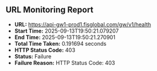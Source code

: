 ## URL Monitoring Report

- **URL:** https://api-gw1-prod1.fisglobal.com/gw/v1/health
- **Start Time:** 2025-09-13T19:50:21.079207
- **End Time:** 2025-09-13T19:50:21.270901
- **Total Time Taken:** 0.191694 seconds
- **HTTP Status Code:** 403
- **Status:** Failure
- **Failure Reason:** HTTP Status Code: 403
